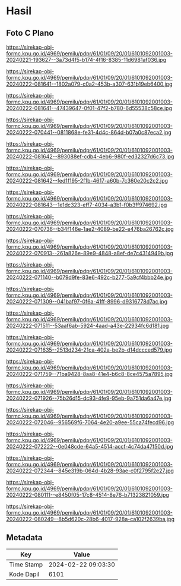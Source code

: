 # Hasil

## Foto C Plano

https://sirekap-obj-formc.kpu.go.id/4969/pemilu/pdpr/61/01/09/20/01/6101092001003-20240221-193627--3a73d4f5-b174-4f16-8385-11d6981af036.jpg

https://sirekap-obj-formc.kpu.go.id/4969/pemilu/pdpr/61/01/09/20/01/6101092001003-20240222-081641--1802a079-c0a2-453b-a307-631b19eb6400.jpg

https://sirekap-obj-formc.kpu.go.id/4969/pemilu/pdpr/61/01/09/20/01/6101092001003-20240222-081641--47439647-0f01-47f2-b780-6d55538c58ce.jpg

https://sirekap-obj-formc.kpu.go.id/4969/pemilu/pdpr/61/01/09/20/01/6101092001003-20240222-070441--0811868e-fe31-4d4c-864d-b07a0c87eca2.jpg

https://sirekap-obj-formc.kpu.go.id/4969/pemilu/pdpr/61/01/09/20/01/6101092001003-20240222-081642--893088ef-cdb4-4eb6-980f-ed32327d6c73.jpg

https://sirekap-obj-formc.kpu.go.id/4969/pemilu/pdpr/61/01/09/20/01/6101092001003-20240222-081642--fed1f195-2f1b-4617-a60b-7c360e20c2c2.jpg

https://sirekap-obj-formc.kpu.go.id/4969/pemilu/pdpr/61/01/09/20/01/6101092001003-20240222-081643--1e1dc323-eff7-4034-a3b1-f0b3ff974692.jpg

https://sirekap-obj-formc.kpu.go.id/4969/pemilu/pdpr/61/01/09/20/01/6101092001003-20240222-070736--b34f146e-1ae2-4089-be22-e476ba26762c.jpg

https://sirekap-obj-formc.kpu.go.id/4969/pemilu/pdpr/61/01/09/20/01/6101092001003-20240222-070913--261a826e-89e9-4848-a8ef-de7c4314949b.jpg

https://sirekap-obj-formc.kpu.go.id/4969/pemilu/pdpr/61/01/09/20/01/6101092001003-20240222-071140--b079d9fe-83e6-492c-b277-5a9cf4bbb24e.jpg

https://sirekap-obj-formc.kpu.go.id/4969/pemilu/pdpr/61/01/09/20/01/6101092001003-20240222-071309--041baf97-0f6a-41ff-8996-d9316778d7ac.jpg

https://sirekap-obj-formc.kpu.go.id/4969/pemilu/pdpr/61/01/09/20/01/6101092001003-20240222-071511--53aaf6ab-5924-4aad-a43e-22934fc6d181.jpg

https://sirekap-obj-formc.kpu.go.id/4969/pemilu/pdpr/61/01/09/20/01/6101092001003-20240222-071635--2513d234-21ca-402a-be2b-d14dccced579.jpg

https://sirekap-obj-formc.kpu.go.id/4969/pemilu/pdpr/61/01/09/20/01/6101092001003-20240222-071759--71ba9428-8aa8-41e4-b6c8-8ce4575a7895.jpg

https://sirekap-obj-formc.kpu.go.id/4969/pemilu/pdpr/61/01/09/20/01/6101092001003-20240222-071926--75b26d15-dc93-4fe9-95eb-9a751da6a47e.jpg

https://sirekap-obj-formc.kpu.go.id/4969/pemilu/pdpr/61/01/09/20/01/6101092001003-20240222-072046--956569f6-7064-4e20-a9ee-55ca74fecd96.jpg

https://sirekap-obj-formc.kpu.go.id/4969/pemilu/pdpr/61/01/09/20/01/6101092001003-20240222-072222--0e048cde-64a5-4514-accf-4c74da47f50d.jpg

https://sirekap-obj-formc.kpu.go.id/4969/pemilu/pdpr/61/01/09/20/01/6101092001003-20240222-072344--845e319b-064d-4b28-93ae-c0f2795f2e27.jpg

https://sirekap-obj-formc.kpu.go.id/4969/pemilu/pdpr/61/01/09/20/01/6101092001003-20240222-080111--e8450f05-17c8-4514-8e76-b71323821059.jpg

https://sirekap-obj-formc.kpu.go.id/4969/pemilu/pdpr/61/01/09/20/01/6101092001003-20240222-080249--8b5d620c-28b6-4017-928a-ca102f2639ba.jpg


## Metadata

| Key        | Value               |
| ---------- | ------------------- |
| Time Stamp | 2024-02-22 09:03:30 |
| Kode Dapil | 6101                |



